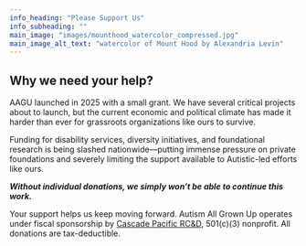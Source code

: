 ```yaml
---
info_heading: "Please Support Us"
info_subheading: ""
main_image: "images/mounthood_watercolor_compressed.jpg"
main_image_alt_text: "watercolor of Mount Hood by Alexandria Levin"
---
```


## Why we need your help?
AAGU launched in 2025 with a small grant. We have several critical projects about to launch, but the current economic and political climate has made it harder than ever for grassroots organizations like ours to survive.

Funding for disability services, diversity initiatives, and foundational research is being slashed nationwide—putting immense pressure on private foundations and severely limiting the support available to Autistic-led efforts like ours.

**_Without individual donations, we simply won’t be able to continue this work._**

Your support helps us keep moving forward. Autism All Grown Up operates under fiscal sponsorship by [Cascade Pacific RC&D](https://cascadepacific.org/), 501(c)(3) nonprofit. All donations are tax-deductible.

<div id="donate-button-container" data-hosted-button-id="J9P4PY7BSD34C">
  <div id="donate-button"></div>
</div>